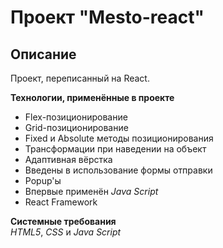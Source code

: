 # Проект "Mesto-react"

## Описание
Проект, переписанный на React.

**Технологии, применённые в проекте**
* Flex-позиционирование  
* Grid-позиционирование  
* Fixed и Absolute методы позиционирования  
* Трансформации при наведении на объект  
* Адаптивная вёрстка  
* Введены в использование формы отправки  
* Popup'ы  
* Впервые применён *Java Script*  
* React Framework

**Системные требования**  
*HTML5*, *CSS* и *Java Script*
